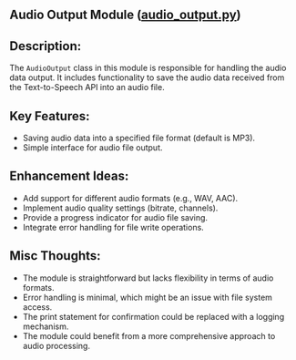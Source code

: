 ## Audio Output Module ([audio_output.py](https://github.com/swiftraccoon/tts-el-audiobook/blob/main/tts_el_audiobook/audio_output.py))

## Description:
The `AudioOutput` class in this module is responsible for handling the audio data output. It includes functionality to save the audio data received from the Text-to-Speech API into an audio file.

## Key Features:
- Saving audio data into a specified file format (default is MP3).
- Simple interface for audio file output.

## Enhancement Ideas:
- Add support for different audio formats (e.g., WAV, AAC).
- Implement audio quality settings (bitrate, channels).
- Provide a progress indicator for audio file saving.
- Integrate error handling for file write operations.

## Misc Thoughts:
- The module is straightforward but lacks flexibility in terms of audio formats.
- Error handling is minimal, which might be an issue with file system access.
- The print statement for confirmation could be replaced with a logging mechanism.
- The module could benefit from a more comprehensive approach to audio processing.